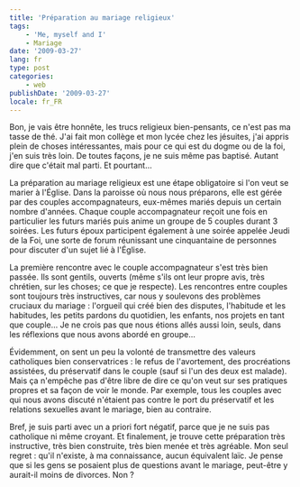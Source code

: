 ```yaml
---
title: 'Préparation au mariage religieux'
tags:
    - 'Me, myself and I'
    - Mariage
date: '2009-03-27'
lang: fr
type: post
categories:
    - web
publishDate: '2009-03-27'
locale: fr_FR
---
```


Bon, je vais être honnête, les trucs religieux bien-pensants, ce n'est pas ma tasse de thé. J'ai fait mon collège et mon lycée chez les jésuites, j'ai appris plein de choses intéressantes, mais pour ce qui est du dogme ou de la foi, j'en suis très loin. De toutes façons, je ne suis même pas baptisé. Autant dire que c'était mal parti. Et pourtant…

<!-- more -->

La préparation au mariage religieux est une étape obligatoire si l'on veut se marier à l'Église. Dans la paroisse où nous nous préparons, elle est gérée par des couples accompagnateurs, eux-mêmes mariés depuis un certain nombre d'années. Chaque couple accompagnateur reçoit une fois en particulier les futurs mariés puis anime un groupe de 5 couples durant 3 soirées.
Les futurs époux participent également à une soirée appelée Jeudi de la Foi, une sorte de forum réunissant une cinquantaine de personnes pour discuter d'un sujet lié à l'Église.

La première rencontre avec le couple accompagnateur s'est très bien passée. Ils sont gentils, ouverts (même s'ils ont leur propre avis, très chrétien, sur les choses; ce que je respecte). Les rencontres entre couples sont toujours très instructives, car nous y soulevons des problèmes cruciaux du mariage&nbsp;: l'orgueil qui créé bien des disputes, l'habitude et les habitudes, les petits pardons du quotidien, les enfants, nos projets en tant que couple… Je ne crois pas que nous étions allés aussi loin, seuls, dans les réflexions que nous avons abordé en groupe…

Évidemment, on sent un peu la volonté de transmettre des valeurs catholiques bien conservatrices&nbsp;: le refus de l'avortement, des procréations assistées, du préservatif dans le couple (sauf si l'un des deux est malade). Mais ça n'empêche pas d'être libre de dire ce qu'on veut sur ses pratiques propres et sa façon de voir le monde. Par exemple, tous les couples avec qui nous avons discuté n'étaient pas contre le port du préservatif et les relations sexuelles avant le mariage, bien au contraire.

Bref, je suis parti avec un a priori fort négatif, parce que je ne suis pas catholique ni même croyant. Et finalement, je trouve cette préparation très instructive, très bien construite, très bien menée et très agréable. Mon seul regret&nbsp;: qu'il n'existe, à ma connaissance, aucun équivalent laïc. Je pense que si les gens se posaient plus de questions avant le mariage, peut-être y aurait-il moins de divorces. Non&nbsp;?